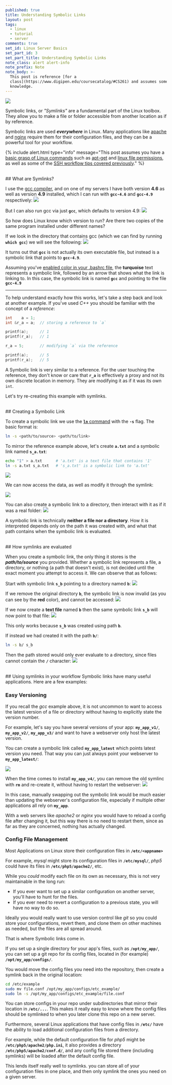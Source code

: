```yaml
---
published: true
title: Understanding Symbolic Links
layout: post
tags:
  - linux
  - tutorial
  - server
comments: true
set_id: Linux Server Basics
set_part_id: 3
set_part_title: Understanding Symbolic Links
note_class: alert alert-info
note_prefix: Note
note_body: >-
  This post is reference [for a
  class](https://www.digipen.edu/coursecatalog/#CS261) and assumes some prior
  knowledge.
---
```



![](http://i.imgur.com/IKCybXy.png)

Symbolic links, or *"Symlinks"* are a fundamental part of the Linux toolbox. They allow you to make a file or folder accessible from another location as if by reference.

Symbolic links are used ***everywhere*** in Linux. Many applications like [apache](https://httpd.apache.org/) and [nginx](https://www.nginx.com/resources/wiki/) require them for their configuration files, and they can be a powerful tool for your workflow.

{% include alert.html type="info" message="This post assumes you have a [basic grasp of Linux commands](http://linuxcommand.org/learning_the_shell.php) such as [apt-get](https://help.ubuntu.com/community/AptGet/Howto) and [linux file permissions](https://help.ubuntu.com/community/FilePermissions), as well as some of the [SSH workflow tips covered previously](http://blog.johannesmp.com/2017/02/11/ssh-workflow-tips/)." %}

<!-- more -->


<br />
## What are Symlinks?

I use the [gcc compiler](http://pages.cs.wisc.edu/~beechung/ref/gcc-intro.html), and on one of my servers I have both version **4.6** as well as version **4.9** installed, which I can run with **`gcc-4.6`** and **`gcc-4.9`** respectively:
![](https://i.imgur.com/JrL2EYB.png)

But I can also run gcc via just **`gcc`**, which defaults to version 4.9:
![](https://i.imgur.com/00jrgJB.png)

So how does Linux know which version to run? Are there two copies of the same program installed under different names?

If we look in the directory that contains gcc (which we can find by running **`which gcc`**) we will see the following:
![](https://i.imgur.com/JVSc2zr.png)

It turns out that **`gcc`** is not actually its own executable file, but instead is a symbolic link that points to **`gcc-4.9`**.  

Assuming you've [enabled color in your .bashrc file](http://blog.johannesmp.com/2017/02/11/ssh-workflow-tips/#enable-console-coloring), the **turquoise** text represents a symbolic link, followed by an arrow that shows what the link is linking to. In this case, the symbolic link is named **`gcc`** and pointing to the file **`gcc-4.9`**

------

To help understand exactly how this works, let's take a step back and look at another example. If you've used *C++* you should be familiar with the concept of a *reference*:


```c++
int    a = 1;
int &r_a = a;  // storing a reference to `a`

printf(a);     // 1
printf(r_a);   // 1

r_a = 5;       // modifying `a` via the reference

printf(a);     // 5
printf(r_a);   // 5
```

A Symbolic link is very similar to a reference. For the user touching the reference, they don't know or care that **`r_a`** is effectively a proxy and not its own discrete location in memory. They are modifying it as if it was its own `int`.

Let's try re-creating this example with symlinks.

<br />
## Creating a Symbolic Link

To create a symbolic link we use the [**`ln`** command](https://en.wikipedia.org/wiki/Ln_(Unix) ) with the **`-s`** flag. The basic format is:

```bash
ln -s <path/to/source> <path/to/link>
```

To mirror the reference example above, let's create **`a.txt`** and a symbolic link named **`s_a.txt`**:

```bash
echo "1" > a.txt      # 'a.txt' is a text file that contains '1'
ln -s a.txt s_a.txt   # 's_a.txt' is a symbolic link to 'a.txt'
```

![](https://i.imgur.com/G4ROeXb.png)

We can now access the data, as well as modify it through the symlink:

![](https://i.imgur.com/83gpBiA.png)

You can also create a symbolic link to a directory, then interact with it as if it was a real folder:
![](https://i.imgur.com/d1bS1T8.png)

A symbolic link is technically **neither a file nor a directory**. How it is interpreted depends only on the path it was created with, and what that path contains when the symbolic link is evaluated.


<br />
## How symlinks are evaluated

When you create a symbolic link, the only thing it stores is the  ***path/to/source*** you provided. Whether a symbolic link represents a file, a directory, or nothing (a path that doesn't exist), is not decided until the exact moment you attempt to access it. We can observe that as follows:

Start with symbolic link **`s_b`** pointing to a directory named **`b`**:
![](https://i.imgur.com/S0P2mgk.png)

If we remove the original directory **`b`**, the symbolic link is now invalid (as you can see by the **red** color), and cannot be accessed:
![](https://i.imgur.com/YMj9kc2.png)

If we now create a **text file** named **`b`** then the same symbolic link **`s_b`** will now point to that file:
![](https://i.imgur.com/qwp4Aoj.png)

This only works because **`s_b`** was created using path **`b`**.

If instead we had created it with the path **`b/`**:
```bash
ln -s b/ s_b
```
Then the path stored would only ever evaluate to a directory, since files cannot contain the **`/`** character:
![](https://i.imgur.com/o4QkdjG.png)


<br />
## Using symlinks in your workflow
Symbolic links have many useful applications. Here are a few examples:

### Easy Versioning
If you recall the *gcc* example above, it is not uncommon to want to access the latest version of a file or directory without having to explicitly state the version number.

For example, let's say you have several versions of your app: **`my_app_v1/`**, **`my_app_v2/`**, **`my_app_v3/`** and want to have a webserver only host the latest version. 

You can create a symbolic link called **`my_app_latest`** which points latest version you need.  That way you can just always point your webserver to **`my_app_latest/`**:

![](https://i.imgur.com/rU1tjs5.png)

When the time comes to install **`my_app_v4/`**, you can remove the old symlinc with **`rm`** and re-create it, without having to restart the webserver:
![](https://i.imgur.com/SjCNqmY.png)

In this case, manually swapping out the symbolic link would be much easier than updating the webserver's configuration file, especially if multiple other applications all rely on **`my_app`**.

With a web servers like *apache2* or *nginx* you would have to reload a config file after changing it, but this way there is no need to restart them, since as far as they are concerned, nothing has actually changed.


### Config File Management
Most Applications on Linux store their configuration files in **`/etc/<appname>`**

For example, *mysql* might store its configuration files in **`/etc/mysql/`**, *php5*  could have its files in **`/etc/php5/apache2/`**, etc.

While you *could* modify each file on its own as necessary, this is not very maintainable in the long run:

- If you ever want to set up a similar configuration on another server, you'll have to hunt for the files.
- If you ever need to revert a configuration to a previous state, you will have no way to do so.


Ideally you would really want to use version control like *git*  so you could store your configurations, revert them, and clone them on other machines as needed, but the files are all spread around.

That is where Symbolic links come in.

If you set up a single directory for your app's files, such as **`/opt/my_app/`**, you can set up a git repo for its config files, located in (for example) **`/opt/my_app/configs/`**.

You would move the config files you need into the repository, then create a symlink back in the original location:

```bash
cd /etc/example
sudo mv file.conf /opt/my_app/configs/etc_example/
sudo ln -s /opt/my_app/configs/etc_example/file.conf
```

You can store configs in your repo under subdirectories that mirror their location in **`/etc/...`**. This makes it really easy to know where the config files should be symlinked to when you later clone this repo on a new server.

Furthermore, several Linux applications that have config files in **`/etc/`** have the ability to load additional configuration files from a directory. 

For example, while the default configuration file for *php5* might be **`/etc/php5/apache2/php.ini`**, it also provides a directory **`/etc/php5/apache2/conf.d/`**, and any config file stored there (including symlinks) will be loaded after the default config file.

This lends itself really well to symlinks. you can store all of your configuration files in one place, and then only symlink the ones you need on a given server.






